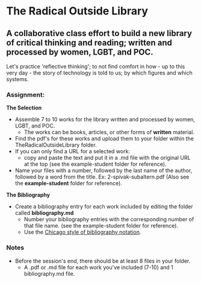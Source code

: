 # The Radical Outside Library

## A collaborative class effort to build a new library of critical thinking and reading; written and processed by women, LGBT, and POC.

Let's practice 'reflective thinking'; to not find comfort in how - up to this very day - the story of technology is told to us; by which figures and which systems.

### Assignment:

**The Selection**
- Assemble 7 to 10 works for the library written and processed by women, LGBT, and POC.
  - The works can be books, articles, or other forms of **written** material.
- Find the pdf's for these works and upload them to your folder within the TheRadicalOutsideLibrary folder.
- If you can only find a URL for a selected work:
  - copy and paste the text and put it in a .md file with the original URL at the top (see the example-student folder for reference).
- Name your files with a number, followed by the last name of the author, followed by a word from the title. Ex: 2-spivak-subaltern.pdf (Also see the **example-student** folder for reference).

**The Bibliography**
- Create a bibliography entry for each work included by editing the folder called **bibliography.md**
  - Number your bibliography entries with the corresponding number of that file name. (see the example-student folder for reference).
  - Use the [Chicago style of bibliography notation](http://www.chicagomanualofstyle.org/tools_citationguide/citation-guide-1.html).


### Notes
- Before the session's end, there should be at least 8 files in your folder.
  - A .pdf or .md file for each work you've included (7-10) and 1 bibliography.md file.
